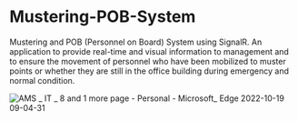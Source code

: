 # Mustering-POB-System
Mustering and POB (Personnel on Board) System using SignalR. An application to provide real-time and visual information to management and to ensure the movement of personnel who have been mobilized to muster points or whether they are still in the office building during emergency and normal condition.
<br />

![AMS _ IT _ 8 and 1 more page - Personal - Microsoft_ Edge 2022-10-19 09-04-31](https://user-images.githubusercontent.com/77683174/196595887-939e49f8-86b6-44bf-becc-150da644b969.gif)

<br />
